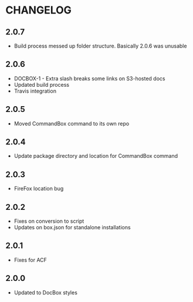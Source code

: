 CHANGELOG
=========

## 2.0.7
* Build process messed up folder structure. Basically 2.0.6 was unusable

## 2.0.6
* DOCBOX-1 - Extra slash breaks some links on S3-hosted docs
* Updated build process
* Travis integration

## 2.0.5
* Moved CommandBox command to its own repo

## 2.0.4
* Update package directory and location for CommandBox command

## 2.0.3
* FireFox location bug

## 2.0.2
* Fixes on conversion to script
* Updates on box.json for standalone installations

## 2.0.1 
* Fixes for ACF

## 2.0.0
* Updated to DocBox styles